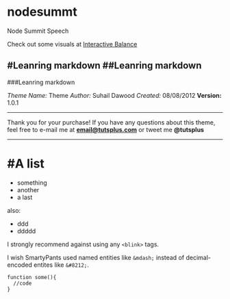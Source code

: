 nodesummt
=========

Node Summit Speech

Check out some visuals at [Interactive Balance](http://interactivebalance.com)

#Leanring markdown
##Leanring markdown
-----------
###Leanring markdown

*Theme Name:* Theme
*Author:* Suhail Dawood
*Created:* 08/08/2012
**Version:** 1.0.1
***
Thank you for your purchase! If you have any questions about this theme, feel free to e-mail me at **email@tutsplus.com** or tweet me **@tutsplus**
***


#A list
===
+ something
+ another
+ a last

also:
- ddd
- ddddd


I strongly recommend against using any `<blink>` tags.

I wish SmartyPants used named entities like `&mdash;`
instead of decimal-encoded entites like `&#8212;`.


    function some(){
      //code
    }